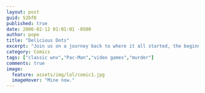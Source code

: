 ```yaml
---
layout: post
guid: 52bf0
published: true
date: 2006-02-12 01:01:01 -0500
author: pope
title: "Delicious Dots"
excerpt: "Join us on a journey back to where it all started, the beginning of the end of sanity on the web, the very first, incredibly low resolution, hand-drawn WNV comic. It\'s kind of funny, I guess. If you\'re into wanton murder and theft."
category: Comics
tags: ["classic wnv","Pac-Man","video games","murder"]
comments: true 
image:
  feature: assets/img/lol/comic1.jpg
  imageHover: "Mine now."
---
```


